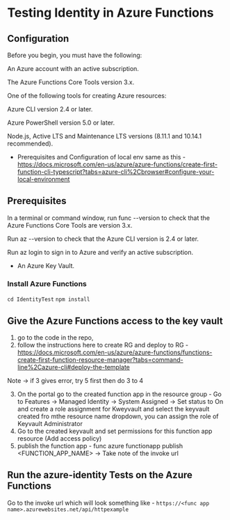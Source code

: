 # Testing Identity in Azure Functions

## Configuration
Before you begin, you must have the following:

An Azure account with an active subscription.

The Azure Functions Core Tools version 3.x.

One of the following tools for creating Azure resources:

Azure CLI version 2.4 or later.

Azure PowerShell version 5.0 or later.

Node.js, Active LTS and Maintenance LTS versions (8.11.1 and 10.14.1 recommended).

- Prerequisites and Configuration of local env same as this - https://docs.microsoft.com/en-us/azure/azure-functions/create-first-function-cli-typescript?tabs=azure-cli%2Cbrowser#configure-your-local-environment

## Prerequisites
In a terminal or command window, run func --version to check that the Azure Functions Core Tools are version 3.x.

Run az --version to check that the Azure CLI version is 2.4 or later.

Run az login to sign in to Azure and verify an active subscription.

- An Azure Key Vault.

### Install Azure Functions
 `cd IdentityTest`
 `npm install`

## Give the Azure Functions access to the key vault

1. go to the code in the repo,
2. follow the instructions here to create RG and deploy to RG - https://docs.microsoft.com/en-us/azure/azure-functions/functions-create-first-function-resource-manager?tabs=command-line%2Cazure-cli#deploy-the-template

Note -> if 3 gives error, try 5 first then do 3 to 4 

3. On the portal go to the created function app in the resource group - Go to Features -> Managed Identity -> System Assigned -> Set status to On and create a role assignment for Kweyvault and select the keyvault created fro mthe resource name dropdown, you can assign the role of Keyvault Administrator
4. Go to the created keyvault and set permissions for this function app resource (Add access policy)
5. publish the function app - func azure functionapp publish <FUNCTION_APP_NAME>
-> Take note of the invoke url

## Run the azure-identity Tests on the Azure Functions
Go to the invoke url which will look something like - `https://<func app name>.azurewebsites.net/api/httpexample`
